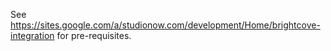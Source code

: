 See https://sites.google.com/a/studionow.com/development/Home/brightcove-integration for pre-requisites.